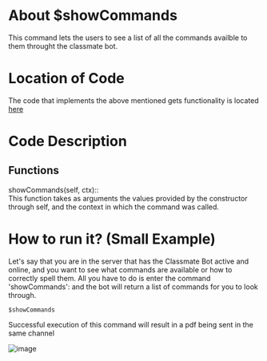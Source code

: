 # About $showCommands
This command lets the users to see a list of all the commands availble to them throught the classmate bot. 

# Location of Code
The code that implements the above mentioned gets functionality is located [here](https://github.com/nfoster1492/ClassMateBot-1/blob/main/cogs/calendar.py)

# Code Description
## Functions
showCommands(self, ctx):: <br>
This function takes as arguments the values provided by the constructor through self, and the context in which the command was called.

# How to run it? (Small Example)
Let's say that you are in the server that has the Classmate Bot active and online, and you want to see what commands are available or how to correctly spell them. All you have to do is 
enter the command 'showCommands': and the bot will return a list of commands for you to look through.
```
$showCommands
```
Successful execution of this command will result in a pdf being sent in the same channel

![image](https://github.com/nfoster1492/ClassMateBot-1/blob/main/data/proj2media/getPdfDownload.JPG)
